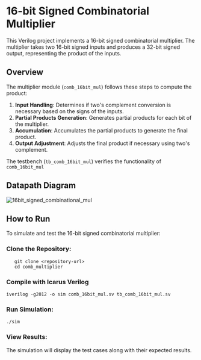 # 16-bit Signed Combinatorial Multiplier

This Verilog project implements a 16-bit signed combinatorial multiplier. The multiplier takes two 16-bit signed inputs and produces a 32-bit signed output, representing the product of the inputs.

## Overview

The multiplier module (`comb_16bit_mul`) follows these steps to compute the product:

1. **Input Handling**: Determines if two's complement conversion is necessary based on the signs of the inputs.
2. **Partial Products Generation**: Generates partial products for each bit of the multiplier.
3. **Accumulation**: Accumulates the partial products to generate the final product.
4. **Output Adjustment**: Adjusts the final product if necessary using two's complement.

The testbench (`tb_comb_16bit_mul`) verifies the functionality of `comb_16bit_mul` 

## Datapath Diagram
![16bit_signed_combinational_mul](https://github.com/user-attachments/assets/954a17ba-85f8-445d-8fb8-570139c72f65)

## How to Run

To simulate and test the 16-bit signed combinatorial multiplier:

### Clone the Repository:
```
   git clone <repository-url>
   cd comb_multiplier
```
### Compile with Icarus Verilog
```
iverilog -g2012 -o sim comb_16bit_mul.sv tb_comb_16bit_mul.sv
```
### Run Simulation:
```
./sim
```
### View Results:
The simulation will display the test cases along with their expected results.

